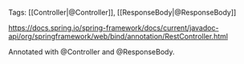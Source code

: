 Tags: [[Controller|@Controller]], [[ResponseBody|@ResponseBody]]

https://docs.spring.io/spring-framework/docs/current/javadoc-api/org/springframework/web/bind/annotation/RestController.html

Annotated with @Controller and @ResponseBody.